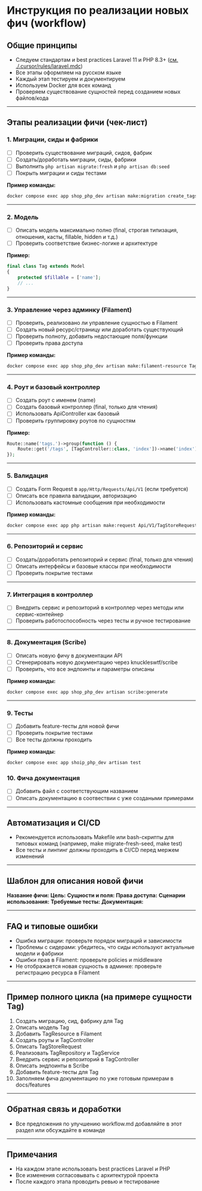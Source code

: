 # Инструкция по реализации новых фич (workflow)

## Общие принципы

-   Следуем стандартам и best practices Laravel 11 и PHP 8.3+ ([см. ./.cursor/rules/laravel.mdc](./.cursor/rules/laravel.mdc))
-   Все этапы оформляем на русском языке
-   Каждый этап тестируем и документируем
-   Используем Docker для всех команд
-   Проверяем существование сущностей перед созданием новых файлов/кода

---

## Этапы реализации фичи (чек-лист)

### 1. Миграции, сиды и фабрики

-   [ ] Проверить существование миграций, сидов, фабрик
-   [ ] Создать/доработать миграции, сиды, фабрики
-   [ ] Выполнить `php artisan migrate:fresh` и `php artisan db:seed`
-   [ ] Покрыть миграции и сиды тестами

**Пример команды:**

```bash
docker compose exec app shop_php_dev artisan make:migration create_tags_table
```

---

### 2. Модель

-   [ ] Описать модель максимально полно (final, строгая типизация, отношения, касты, fillable, hidden и т.д.)
-   [ ] Проверить соответствие бизнес-логике и архитектуре

**Пример:**

```php
final class Tag extends Model
{
    protected $fillable = ['name'];
    // ...
}
```

---

### 3. Управление через админку (Filament)

-   [ ] Проверить, реализовано ли управление сущностью в Filament
-   [ ] Создать новый ресурс/страницу или доработать существующий
-   [ ] Проверить полноту, добавить недостающие поля/функции
-   [ ] Проверить права доступа

**Пример команды:**

```bash
docker compose exec app shop_php_dev artisan make:filament-resource Tag
```

---

### 4. Роут и базовый контроллер

-   [ ] Создать роут с именем (name)
-   [ ] Создать базовый контроллер (final, только для чтения)
-   [ ] Использовать ApiController как базовый
-   [ ] Проверить группировку роутов по сущностям

**Пример:**

```php
Route::name('tags.')->group(function () {
    Route::get('/tags', [TagController::class, 'index'])->name('index');
});
```

---

### 5. Валидация

-   [ ] Создать Form Request в `app/Http/Requests/Api/V1` (если требуется)
-   [ ] Описать все правила валидации, авторизацию
-   [ ] Использовать кастомные сообщения при необходимости

**Пример команды:**

```bash
docker compose exec app php artisan make:request Api/V1/TagStoreRequest
```

---

### 6. Репозиторий и сервис

-   [ ] Создать/доработать репозиторий и сервис (final, только для чтения)
-   [ ] Описать интерфейсы и базовые классы при необходимости
-   [ ] Проверить покрытие тестами

---

### 7. Интеграция в контроллер

-   [ ] Внедрить сервис и репозиторий в контроллер через методы или сервис-контейнер
-   [ ] Проверить работоспособность через тесты и ручное тестирование

---

### 8. Документация (Scribe)

-   [ ] Описать новую фичу в документации API
-   [ ] Сгенерировать новую документацию через knuckleswtf/scribe
-   [ ] Проверить, что все эндпоинты и параметры описаны

**Пример команды:**

```bash
docker compose exec app shop_php_dev artisan scribe:generate
```

---

### 9. Тесты

-   [ ] Добавить feature-тесты для новой фичи
-   [ ] Проверить покрытие тестами
-   [ ] Все тесты должны проходить

**Пример команды:**

```bash
docker compose exec app shoip_php_dev artisan test
```

### 10. Фича документация

-   [ ] Добавить файл с соответствующим названием
-   [ ] Описать документацию в соотвествии с уже создаными примерами

---

## Автоматизация и CI/CD

-   Рекомендуется использовать Makefile или bash-скрипты для типовых команд (например, make migrate-fresh-seed, make test)
-   Все тесты и линтинг должны проходить в CI/CD перед мержем изменений

---

## Шаблон для описания новой фичи

**Название фичи:**
**Цель:**
**Сущности и поля:**
**Права доступа:**
**Сценарии использования:**
**Требуемые тесты:**
**Документация:**

---

## FAQ и типовые ошибки

-   Ошибка миграции: проверьте порядок миграций и зависимости
-   Проблемы с сидерами: убедитесь, что сиды используют актуальные модели и фабрики
-   Ошибки прав в Filament: проверьте policies и middleware
-   Не отображается новая сущность в админке: проверьте регистрацию ресурса в Filament

---

## Пример полного цикла (на примере сущности Tag)

1. Создать миграцию, сид, фабрику для Tag
2. Описать модель Tag
3. Добавить TagResource в Filament
4. Создать роуты и TagController
5. Описать TagStoreRequest
6. Реализовать TagRepository и TagService
7. Внедрить сервис и репозиторий в TagController
8. Описать эндпоинты в Scribe
9. Добавить feature-тесты для Tag
10. Заполняем фича документацию по уже готовым примерам в docs/features

---

## Обратная связь и доработки

-   Все предложения по улучшению workflow.md добавляйте в этот раздел или обсуждайте в команде

---

## Примечания

-   На каждом этапе использовать best practices Laravel и PHP
-   Все изменения согласовывать с архитектурой проекта
-   После каждого этапа проводить ревью и тестирование
